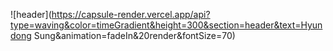 ![header](https://capsule-render.vercel.app/api?type=waving&color=timeGradient&height=300&section=header&text=Hyundong Sung&animation=fadeIn&20render&fontSize=70)
